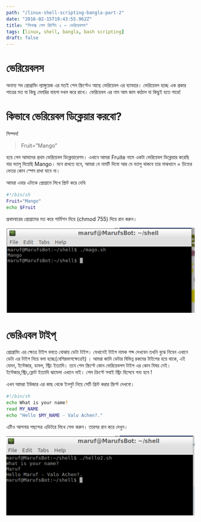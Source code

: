 ```yaml
---
path: "/linux-shell-scripting-bangla-part-2"
date: "2016-02-15T19:43:55.962Z"
title: "লিনাক্স শেল স্ক্রিপ্টিং ২ – ভেরিয়েবলস"
tags: [linux, shell, bangla, bash scripting]
draft: false
---
```

# ভেরিয়েবলস
অনান্য সব প্রোগ্রামিং ল্যাঙ্গুয়েজ এর মতই শেল স্ক্রিপ্টেও আছে ভেরিয়েবল এর ব্যাবহার। ভেরিয়েবল হচ্ছে এক প্রকার পাত্রের মত যা কিছু মেমরির যায়গা দখল করে রাখে। ভেরিয়েবল এর নাম আম জাম কাঠাল যা কিছুই হতে পারে!

# **কিভাবে ভেরিয়েবল ডিক্লেয়ার করবো?**

সিম্পল!

> Fruit=”Mango”

হয়ে গেল আমাদের প্রথম ভেরিয়েবল ডিক্লেয়ারেশন। এখানে আমরা Fruite নামে একটা ভেরিয়েবল ডিক্লেয়ার করেছি যার ভ্যালু দিয়েছি Mango।  মনে রাখতে হবে, আমরা যে নামটি দিবো আর যে ভ্যালু থাকবে তার মাঝখানে = চিহ্নের ভেতর কোন স্পেস রাখা যাবে না।

আমরা এবার এটাকে প্রোগ্রামে লিখে প্রিন্ট করে দেখি

```bash
#!/bin/sh
Fruit="Mango"
echo $Fruit
```

প্রথমবারের প্রোগ্রামের মত করে পার্মিশন দিয়ে (chmod 755) দিয়ে রান করুন।

![Screenshot_14](screenshot_14.png)

# ভেরিএবল টাইপ্

প্রোগ্রামিং এর ক্ষেত্রে টাইপ বলতে বোঝায় ডেটা টাইপ। যেখানেই টাইপ নামক শব্দ দেখবেন তখনি বুঝে নিবেন এখানে ডেটা এর টাইপ নিয়ে বলা হচ্ছে(বেশিরভাগক্ষেত্রেই) । আমরা জানি ডেটার বিভিন্ন রকমের টাইপের হয়ে থাকে, এই যেমন, ইন্টেজার, ডাবল, স্ট্রিং ইত্যাদি। তবে  শেল স্ক্রিপ্টে কোন ভেরিয়েবলস টাইপ এর কোন বিষয় নেই। ইন্টেজার,স্ট্রিং,ফ্লোট ইত্যাদি ঝামেলা এখানে নাই। শেল ক্রিপ্টে সবাই স্ট্রিং হিসেবে গন্য হবে !

এখন আমরা ইউজার এর কাছ থেকে ইনপুট নিয়ে সেটি প্রিন্ট করার স্ক্রিপ্ট দেখবো।

```bash
#!/bin/sh
echo What is your name?
read MY_NAME
echo "Hello $MY_NAME - Valo Achen?."
```

এটিও আপনার পছন্দের এডিটরে লিখে সেভ করুন। তারপর রান করে দেখুন।

![Screenshot_15](screenshot_15.png)